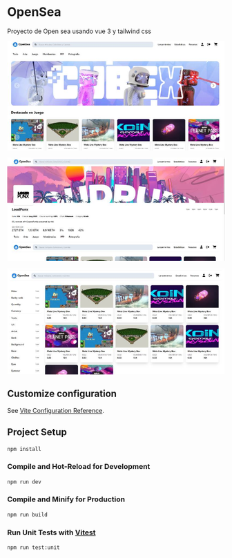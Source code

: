 # OpenSea

Proyecto de Open sea usando vue 3 y tailwind css



![Imagen 1](./doc/images/img1.jpg)

![Imagen 2](./doc/images/img2.jpg)

![Imagen 3](./doc/images/img3.jpg)

## Customize configuration

See [Vite Configuration Reference](https://vitejs.dev/config/).

## Project Setup

```sh
npm install
```

### Compile and Hot-Reload for Development

```sh
npm run dev
```

### Compile and Minify for Production

```sh
npm run build
```

### Run Unit Tests with [Vitest](https://vitest.dev/)

```sh
npm run test:unit
```
